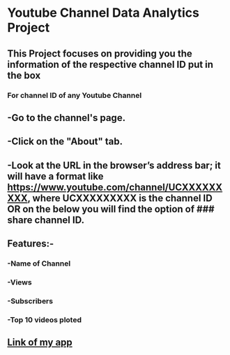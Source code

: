 # Youtube Channel Data Analytics Project

## This Project focuses on providing you the information of the respective channel ID put in the box

### For channel ID of any Youtube Channel
  ## -Go to the channel's page.
  ## -Click on the "About" tab.
  ## -Look at the URL in the browser’s address bar; it will have a format like https://www.youtube.com/channel/UCXXXXXXXXX, where UCXXXXXXXXX is the channel ID  OR on the below you will find the option of ### share channel ID.

## Features:-
  ### -Name of Channel
  ### -Views
  ### -Subscribers
  ### -Top 10 videos ploted


## [Link of my app](https://akshatt10-youtube-data-analysis-app-qagmkb.streamlit.app/)
